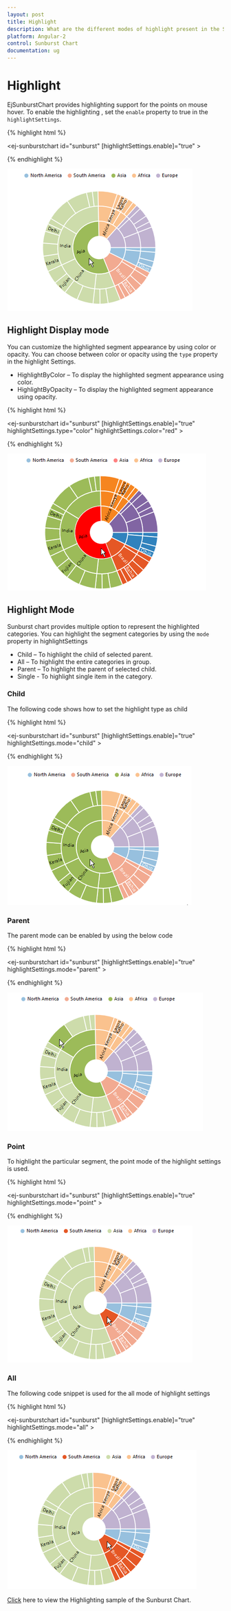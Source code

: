 ```yaml
---
layout: post
title: Highlight
description: What are the different modes of highlight present in the Sunburst Chart
platform: Angular-2
control: Sunburst Chart
documentation: ug
---
```


# Highlight 
EjSunburstChart provides highlighting support for the points on mouse hover. To enable the highlighting , set the `enable` property to true in the `highlightSettings`. 

{% highlight html %}

<ej-sunburstchart  id="sunburst"   [highlightSettings.enable]="true" >   
</ej-sunburstchart>

{% endhighlight %}

![](Highlight_images/Highlight_img1.png)

 
## Highlight Display mode

 You can customize the highlighted segment appearance by using color or opacity. You can choose between color or opacity using the `type` property in the highlight Settings.

*	HighlightByColor – To display the highlighted segment appearance using color.
*	HighlightByOpacity – To display the highlighted segment appearance using opacity.

{% highlight html %}

<ej-sunburstchart  id="sunburst"   [highlightSettings.enable]="true" highlightSettings.type="color" highlightSettings.color="red" >   
</ej-sunburstchart>

 {% endhighlight %}

![](Highlight_images/Highlight_img2.png)

## Highlight Mode

Sunburst chart provides multiple option to represent the highlighted categories. You can highlight the segment categories by using the `mode` property in highlightSettings
*	Child – To highlight the child of selected parent.
*	All – To highlight the entire categories in group.
*	Parent – To highlight the parent of selected child.
*	Single - To highlight single item in the category.

### Child
The following code shows how to set the highlight type as child 

{% highlight html %}

<ej-sunburstchart  id="sunburst"   [highlightSettings.enable]="true" highlightSettings.mode="child" >   
</ej-sunburstchart>

{% endhighlight %}

![](Highlight_images/Highlight_img3.png)
 
### Parent

The parent mode can be enabled by using the below code 

{% highlight html %}

<ej-sunburstchart  id="sunburst"   [highlightSettings.enable]="true" highlightSettings.mode="parent" >   
</ej-sunburstchart>

{% endhighlight %}

![](Highlight_images/Highlight_img4.png)
 
### Point

To highlight the particular segment, the point mode of the highlight settings is used.

{% highlight html %}

<ej-sunburstchart  id="sunburst"   [highlightSettings.enable]="true" highlightSettings.mode="point" >   
</ej-sunburstchart>

 {% endhighlight %}

![](Highlight_images/Highlight_img5.png)
 
### All

The following code snippet is used for the all mode of highlight settings

{% highlight html %}

<ej-sunburstchart  id="sunburst"   [highlightSettings.enable]="true" highlightSettings.mode="all" >   
</ej-sunburstchart>


{% endhighlight %}

![](Highlight_images/Highlight_img6.png)

[Click](http://ng2jq.syncfusion.com/#/sunburst/selection) here to view the Highlighting sample of the  Sunburst Chart.
